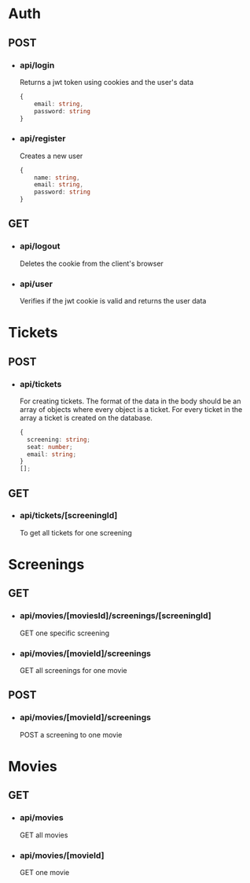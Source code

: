 # Auth

## POST

- ### api/login

  Returns a jwt token using cookies and the user's data

  ```ts
  {
      email: string,
      password: string
  }

  ```

- ### api/register

  Creates a new user

  ```ts
  {
      name: string,
      email: string,
      password: string
  }

  ```

## GET

- ### api/logout
  Deletes the cookie from the client's browser
- ### api/user
  Verifies if the jwt cookie is valid and returns the user data

# Tickets

## POST

- ### api/tickets
  For creating tickets. The format of the data in the body should be an array of objects where every object is a ticket. For every ticket in the array a ticket is created on the database.
  ```ts
  {
  	screening: string;
  	seat: number;
  	email: string;
  }
  [];
  ```

## GET

- ### api/tickets/[screeningId]
  To get all tickets for one screening

# Screenings

## GET

- ### api/movies/[moviesId]/screenings/[screeningId]

  GET one specific screening

- ### api/movies/[movieId]/screenings
  GET all screenings for one movie

## POST

- ### api/movies/[movieId]/screenings
  POST a screening to one movie

# Movies

## GET

- ### api/movies

  GET all movies

- ### api/movies/[movieId]
  GET one movie
